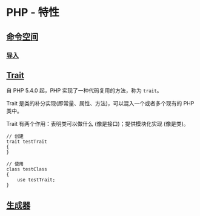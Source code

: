 # PHP - 特性

## [命令空间](http://php.net/manual/zh/language.namespaces.php)

### [导入](http://php.net/manual/zh/language.namespaces.importing.php)

## [Trait](https://secure.php.net/manual/zh/language.oop5.traits.php)

自 PHP 5.4.0 起，PHP 实现了一种代码复用的方法，称为 `trait`。

Trait 是类的补分实现(即常量、属性、方法)，可以混入一个或者多个现有的 PHP 类中。

Trait 有两个作用：表明类可以做什么 (像是接口)；提供模块化实现 (像是类)。

```
// 创建
trait testTrait
{
}

// 使用
class testClass
{
    use testTrait;
}
```

## [生成器](http://php.net/manual/zh/language.generators.syntax.php)


